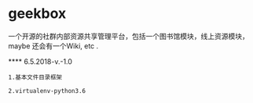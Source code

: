# geekbox
一个开源的社群内部资源共享管理平台，包括一个图书馆模块，线上资源模块，maybe 还会有一个Wiki, etc .

**** 6.5.2018-v.-1.0

	1.基本文件目录框架

	2.virtualenv-python3.6